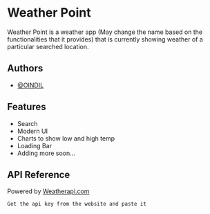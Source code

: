 
# Weather Point

Weather Point is a weather app (May change the name based on the functionalities that it provides) that is currently showing weather of a particular searched location.




## Authors

- [@OINDIL](https://github.com/OINDIL)


## Features

- Search
- Modern UI
- Charts to show low and high temp
- Loading Bar
- Adding more soon...


## API Reference
 
Powered by [Weatherapi.com](https://www.weatherapi.com/)
```
Get the api key from the website and paste it
```

